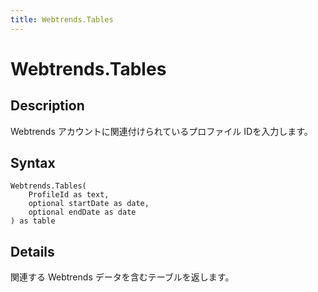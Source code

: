 ```yaml
---
title: Webtrends.Tables
---
```


# Webtrends.Tables


## Description

Webtrends アカウントに関連付けられているプロファイル IDを入力します。


## Syntax

```powerquery
Webtrends.Tables(
    ProfileId as text,
    optional startDate as date,
    optional endDate as date
) as table
```


## Details

関連する Webtrends データを含むテーブルを返します。


